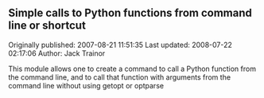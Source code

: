 ## Simple calls to Python functions from command line or shortcut

Originally published: 2007-08-21 11:51:35
Last updated: 2008-07-22 02:17:06
Author: Jack Trainor

This module allows one to create a command to call a Python function from the command line, and to call that function with arguments from the command line without using getopt or optparse